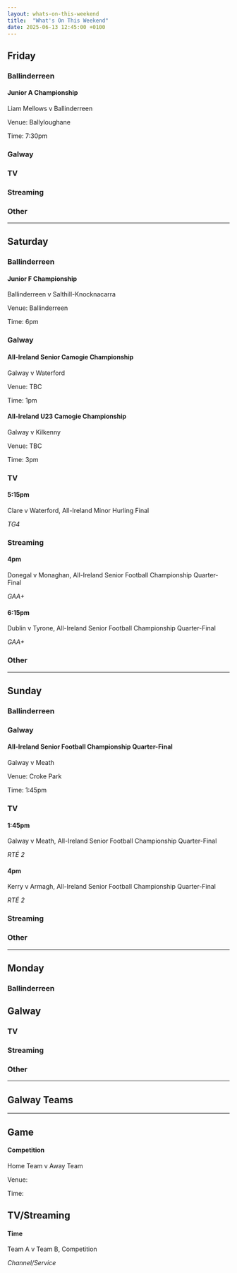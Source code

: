 ```yaml
---
layout: whats-on-this-weekend
title:  "What's On This Weekend"
date: 2025-06-13 12:45:00 +0100
---
```


## Friday

### Ballinderreen

#### Junior A Championship

Liam Mellows v Ballinderreen

Venue: Ballyloughane

Time: 7:30pm

### Galway

### TV

### Streaming

### Other

---

## Saturday

### Ballinderreen

#### Junior F Championship

Ballinderreen v Salthill-Knocknacarra

Venue: Ballinderreen

Time: 6pm

### Galway

#### All-Ireland Senior Camogie Championship

Galway v Waterford

Venue: TBC

Time: 1pm

#### All-Ireland U23 Camogie Championship

Galway v Kilkenny

Venue: TBC

Time: 3pm

### TV

#### 5:15pm

Clare v Waterford, All-Ireland Minor Hurling Final

*TG4*

### Streaming

#### 4pm

Donegal v Monaghan, All-Ireland Senior Football Championship Quarter-Final

*GAA+*

#### 6:15pm

Dublin v Tyrone, All-Ireland Senior Football Championship Quarter-Final

*GAA+*

### Other

---

## Sunday

### Ballinderreen

### Galway

#### All-Ireland Senior Football Championship Quarter-Final

Galway v Meath

Venue: Croke Park

Time: 1:45pm

### TV

#### 1:45pm

Galway v Meath, All-Ireland Senior Football Championship Quarter-Final

*RTÉ 2*

#### 4pm

Kerry v Armagh, All-Ireland Senior Football Championship Quarter-Final

*RTÉ 2*

### Streaming

### Other

---

## Monday

### Ballinderreen

## Galway

### TV

### Streaming

### Other

---

## Galway Teams

---

## Game

#### Competition

Home Team v Away Team

Venue: 

Time: 

## TV/Streaming

#### Time

Team A v Team B, Competition

*Channel/Service*